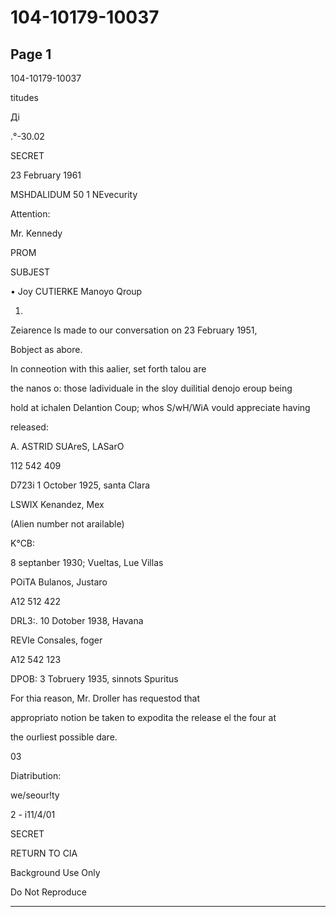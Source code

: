 # 104-10179-10037

## Page 1

104-10179-10037

titudes

Ді

.°-30.02

SECRET

23 February 1961

MSHDALIDUM 50 1 NEvecurity

Attention:

Mr. Kennedy

PROM

SUBJEST

• Joy CUTIERKE Manoyo Qroup

1.

Zeiarence ls made to our conversation on 23 February 1951,

Bobject as abore.

In conneotion with this aalier, set forth talou are

the nanos o: those ladividuale in the sloy duilitial denojo eroup being

hold at ichalen Delantion Coup; whos S/wH/WiA vould appreciate having

released:

A. ASTRID SUAreS, LASarO

112 542 409

D723i 1 October 1925, santa Clara

LSWIX Kenandez, Mex

(Alien number not arailable)

K°CB:

8 septanber 1930; Vueltas, Lue Villas

POiTA Bulanos, Justaro

A12 512 422

DRL3:. 10 Dotober 1938, Havana

REVIe Consales, foger

A12 542 123

DPOB: 3 Tobruery 1935, sinnots Spuritus

For thia reason, Mr. Droller has requestod that

appropriato notion be taken to expodita the release el the four at

the ourliest possible dare.

03

Diatribution:

we/seour!ty

2 - i11/4/01

SECRET

RETURN TO CIA

Background Use Only

Do Not Reproduce

---

